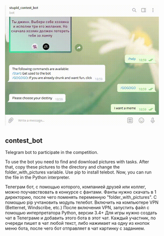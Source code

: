 # ![presenatation](https://github.com/timush-a/contest_bot/blob/master/presentation.gif)
## contest_bot

Telegram bot  to participate in the competition.

To use the bot you need to find and download pictures with tasks.
After that, copy these pictures to the directory and change the folder_with_pictures variable.
Use pip to install telebot.
Now, you can run the file in the Python interpreter.


Телеграм бот, с помощью которого, компанией друзей или коллег, можно поучавствовать в конкурсе с фантами.
Фанты нужно скачать в 1 директорию, после чего поменять переменную "folder_with_pictures".
С помощью pip учтановить модуль телебот.
Включить на компьютере VPN (Betternet, Windscribe, etc.)
После включения VPN, запустить файл с помощью интерпретатора Python, версии 3.4+
Для игры нужно создать чат в Телеграме и добавить этого бота в этот чат.
Каждый участник, по очереди пишет в чат любой текст, либо нажимает на одну из кнопок меню бота, после чего бот отправляет в чат картинку с заданием.
